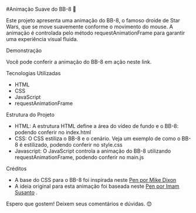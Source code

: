#Animação Suave do BB-8 🚀

Este projeto apresenta uma animação do BB-8, o famoso droide de Star Wars, que se move suavemente conforme o movimento do mouse. A animação é controlada pelo método requestAnimationFrame para garantir uma experiência visual fluida.

Demonstração

Você pode conferir a animação do BB-8 em ação neste link.

Tecnologias Utilizadas

- HTML
- CSS
- JavaScript
- requestAnimationFrame

Estrutura do Projeto

- HTML: A estrutura HTML define a área do vídeo de fundo e o BB-8: podendo conferir no index.html
- CSS: O CSS estiliza o BB-8 e o cenário. Veja um exemplo de como o BB-8 é estilizado, podendo conferir no style.css
- Javascript: O JavaScript controla a animação do BB-8 utilizando requestAnimationFrame, podendo conferir no main.js

Créditos

- A base do CSS para o BB-8 foi inspirada neste <a href="https://codepen.io/mdixondesigns/pen/PPEJwz">Pen por Mike Dixon</a>
- A ideia original para esta animação foi baseada neste <a href="https://codepen.io/imsus/pen/edXqWr?editors=0010">Pen por Imam Susanto</a> .

Espero que gostem! Deixem seus comentários e dúvidas. 😊 
